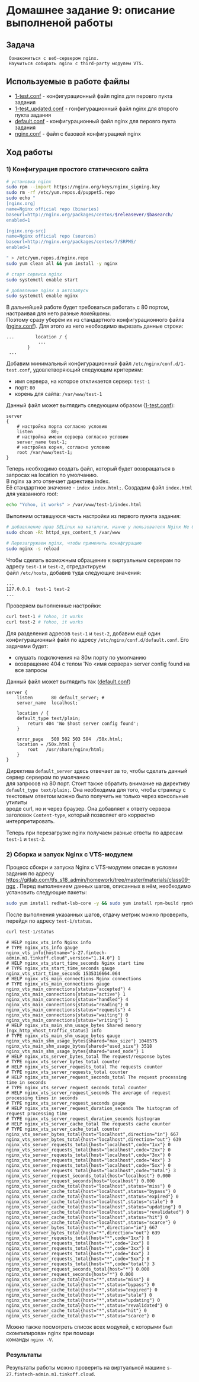 # Домашнее задание 9: описание выполненой работы 

## Задача
```
 Ознакомиться с веб-сервером nginx.
 Научиться собирать nginx c third-party модулем VTS.
```

## Используемые в работе файлы
* [1-test.conf](https://github.com/SK1995/tfs-admin/blob/hw9_nginx/hw9_ngninx/1-test.conf) - конфигурационный файл nginx для перовго пукта задания
* [1-test_updated.conf](https://github.com/SK1995/tfs-admin/blob/hw9_nginx/hw9_ngninx/1-test_updated.conf) - rонфигурационный файл nginx для второго пукта задания
* [default.conf](https://github.com/SK1995/tfs-admin/blob/hw9_nginx/hw9_ngninx/default.conf) - конфигурационный файл nginx для перовго пукта задания
* [nginx.conf](https://github.com/SK1995/tfs-admin/blob/hw9_nginx/hw9_ngninx/nginx.conf) - файл с базовой конфигурацией nginx

## Ход работы
### 1) Конфигурация простого статического сайта
```bash
# установка nginx
sudo rpm --import https://nginx.org/keys/nginx_signing.key
sudo rm -rf /etc/yum.repos.d/puppet5.repo
sudo echo "
[nginx.org]
name=Nginx official repo (binaries)
baseurl=http://nginx.org/packages/centos/$releasever/$basearch/
enabled=1

[nginx.org-src]
name=Nginx official repo (sources)
baseurl=http://nginx.org/packages/centos/7/SRPMS/
enabled=1

" > /etc/yum.repos.d/nginx.repo
sudo yum clean all && yum install -y nginx

# старт сервиса nginx
sudo systemctl enable start

# добавление nginx а автозапуск
sudo systemctl enable nginx
```

В дальнейшей работе будет требоваться работать с 80 портом, настраивая для него разные локейшоны.  
Поэтому сразу уберём их из стандартного конфигурационного файла ([nginx.conf](https://github.com/SK1995/tfs-admin/blob/hw9_nginx/hw9_ngninx/nginx.conf)). 
Для этого из него необходимо вырезать данные строки:
```text
...        location / {
            ...
        }
 ...       
```

Добавим минимальный конфигурационный файл `/etc/nginx/conf.d/1-test.conf`, удовлетворяющий следующим критериям:
* имя сервера, на которое откликается сервер: `test-1`
* порт: `80`
* корень для сайта: `/var/www/test-1` 

Данный файл может выглядить следующим образом ([1-test.conf](https://github.com/SK1995/tfs-admin/blob/hw9_nginx/hw9_ngninx/1-test.conf)):
```text
server 
{
    # настройка порта согласно условию
    listen       80;
    # настройка имени сервера согласно условию
    server_name test-1;
    # настройка корня, согласно условию
    root /var/www/test-1;
}
```

Теперь необходимо создать файл, который будет возвращаться в запросах на location по умолчанию.  
В nginx за это отвечает директива index.   
Её стандартное значение - `index index.html;`.
Создадим файл `index.html` для указанного root:

```bash
echo "Yohoo, it works" > /var/www/test-1/index.html
```

Выполним оставшуюся часть настройки из первого пукнта задания:
```bash
# добавляение прав SELinux на каталоги, ианче у пользователя Nginx Не будет прав читать файлы
sudo chcon -Rt httpd_sys_content_t /var/www

# Перезагружаем nginx, чтобы применить конифгурацию
sudo nginx -s reload
```

Чтобы сделать возможным обращение к виртуальным серверам по адресу `test-1` и `test-2`, отредактируем  
файл `/etc/hosts`, добавив туда следующие значения:
```bash
...
127.0.0.1  test-1 test-2
...
``` 

Проверяем выполненные настройки:
```bash
curl test-1 # Yohoo, it works
curl test-2 # Yohoo, it works
```
Для разделения адресов `test-1` и `test-2`, добавим ещё один конфигурационный файл по адресу `/etc/nginx/conf.d/default.conf`.
Его задачами будет:
* слушать подключения на 80м порту по умолчанию
* возвращение 404 с телом 'No <имя сервера> server config found на все запросы

Данный файл может выглядить так ([default.conf](https://github.com/SK1995/tfs-admin/blob/hw9_nginx/hw9_ngninx/default.conf))
```text
server {
    listen       80 default_server; #
    server_name  localhost;

    location / {
	default_type text/plain;
        return 404 'No $host server config found';
    }

    error_page   500 502 503 504  /50x.html;
    location = /50x.html {
        root   /usr/share/nginx/html;
    }
}
```
Директива `default_server` здесь отвечает за то, чтобы сделать данный сервер сервером по умолчанию  
для запросов на 80 порт.
Стоит также обратить внимание на директиву `default_type text/plain;`. 
Она необходима для того, чтобы страницу с текстовым ответом можно было получить не только через консольные утилиты  
вроде curl, но и через браузер. Она добавляет к ответу сервера заголовок `Content-type`, который позволяет его корректно интерпретировать.

Теперь при перезагрузке nginx получаем разные ответы по адресам `test-1` и `test-2`.

### 2) Сборка и запуск Nginx с VTS-модулем
Процесс сбокри и запуска Nginx c VTS-модулем описан в условии задания по адресу https://gitlab.com/tfs_s18_admin/homework/tree/master/materials/class09-ngx .
Перед выполнением данных шагов, описанных в нём, необходимо установить следующие пакеты:
```bash
sudo yum install redhat-lsb-core -y && sudo yum install rpm-build rpmdevtools -y
```

После выполнения указанных шагов, отдачу метрик можно проверить, перейдя по адресу `test-1/status`.
```bash
curl test-1/status
```
```text
# HELP nginx_vts_info Nginx info
# TYPE nginx_vts_info gauge
nginx_vts_info{hostname="s-27.fintech-admin.m1.tinkoff.cloud",version="1.14.0"} 1
# HELP nginx_vts_start_time_seconds Nginx start time
# TYPE nginx_vts_start_time_seconds gauge
nginx_vts_start_time_seconds 1535316664.064
# HELP nginx_vts_main_connections Nginx connections
# TYPE nginx_vts_main_connections gauge
nginx_vts_main_connections{status="accepted"} 4
nginx_vts_main_connections{status="active"} 1
nginx_vts_main_connections{status="handled"} 4
nginx_vts_main_connections{status="reading"} 0
nginx_vts_main_connections{status="requests"} 4
nginx_vts_main_connections{status="waiting"} 0
nginx_vts_main_connections{status="writing"} 1
# HELP nginx_vts_main_shm_usage_bytes Shared memory [ngx_http_vhost_traffic_status] info
# TYPE nginx_vts_main_shm_usage_bytes gauge
nginx_vts_main_shm_usage_bytes{shared="max_size"} 1048575
nginx_vts_main_shm_usage_bytes{shared="used_size"} 3518
nginx_vts_main_shm_usage_bytes{shared="used_node"} 1
# HELP nginx_vts_server_bytes_total The request/response bytes
# TYPE nginx_vts_server_bytes_total counter
# HELP nginx_vts_server_requests_total The requests counter
# TYPE nginx_vts_server_requests_total counter
# HELP nginx_vts_server_request_seconds_total The request processing time in seconds
# TYPE nginx_vts_server_request_seconds_total counter
# HELP nginx_vts_server_request_seconds The average of request processing times in seconds
# TYPE nginx_vts_server_request_seconds gauge
# HELP nginx_vts_server_request_duration_seconds The histogram of request processing time
# TYPE nginx_vts_server_request_duration_seconds histogram
# HELP nginx_vts_server_cache_total The requests cache counter
# TYPE nginx_vts_server_cache_total counter
nginx_vts_server_bytes_total{host="localhost",direction="in"} 667
nginx_vts_server_bytes_total{host="localhost",direction="out"} 639
nginx_vts_server_requests_total{host="localhost",code="1xx"} 0
nginx_vts_server_requests_total{host="localhost",code="2xx"} 0
nginx_vts_server_requests_total{host="localhost",code="3xx"} 0
nginx_vts_server_requests_total{host="localhost",code="4xx"} 3
nginx_vts_server_requests_total{host="localhost",code="5xx"} 0
nginx_vts_server_requests_total{host="localhost",code="total"} 3
nginx_vts_server_request_seconds_total{host="localhost"} 0.000
nginx_vts_server_request_seconds{host="localhost"} 0.000
nginx_vts_server_cache_total{host="localhost",status="miss"} 0
nginx_vts_server_cache_total{host="localhost",status="bypass"} 0
nginx_vts_server_cache_total{host="localhost",status="expired"} 0
nginx_vts_server_cache_total{host="localhost",status="stale"} 0
nginx_vts_server_cache_total{host="localhost",status="updating"} 0
nginx_vts_server_cache_total{host="localhost",status="revalidated"} 0
nginx_vts_server_cache_total{host="localhost",status="hit"} 0
nginx_vts_server_cache_total{host="localhost",status="scarce"} 0
nginx_vts_server_bytes_total{host="*",direction="in"} 667
nginx_vts_server_bytes_total{host="*",direction="out"} 639
nginx_vts_server_requests_total{host="*",code="1xx"} 0
nginx_vts_server_requests_total{host="*",code="2xx"} 0
nginx_vts_server_requests_total{host="*",code="3xx"} 0
nginx_vts_server_requests_total{host="*",code="4xx"} 3
nginx_vts_server_requests_total{host="*",code="5xx"} 0
nginx_vts_server_requests_total{host="*",code="total"} 3
nginx_vts_server_request_seconds_total{host="*"} 0.000
nginx_vts_server_request_seconds{host="*"} 0.000
nginx_vts_server_cache_total{host="*",status="miss"} 0
nginx_vts_server_cache_total{host="*",status="bypass"} 0
nginx_vts_server_cache_total{host="*",status="expired"} 0
nginx_vts_server_cache_total{host="*",status="stale"} 0
nginx_vts_server_cache_total{host="*",status="updating"} 0
nginx_vts_server_cache_total{host="*",status="revalidated"} 0
nginx_vts_server_cache_total{host="*",status="hit"} 0
nginx_vts_server_cache_total{host="*",status="scarce"} 0
```

Можно также посмотреть список всех модулей, с которыми был скомпилирован nginx при помощи  
команды `nginx -V`.

### Результаты
Результаты работы можно проверить на виртуальной машине  ```s-27.fintech-admin.m1.tinkoff.cloud```.




